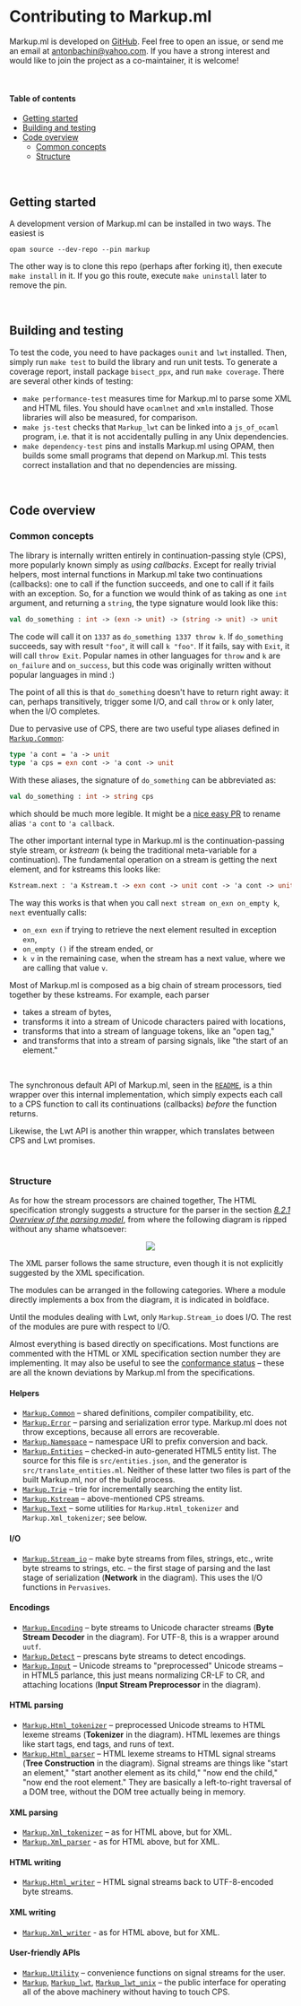 # Contributing to Markup.ml

Markup.ml is developed on [GitHub][repo]. Feel free to open an issue, or send me
an email at [antonbachin@yahoo.com][email]. If you have a strong interest and
would like to join the project as a co-maintainer, it is welcome!

[repo]:    https://github.com/aantron/markup.ml
[email]:   mailto:antonbachin@yahoo.com

<br/>

#### Table of contents

- [Getting started](#getting-started)
- [Building and testing](#building)
- [Code overview](#code-overview)
  - [Common concepts](#common-concepts)
  - [Structure](#structure)



<br/>

<a id="getting-started"></a>
## Getting started

A development version of Markup.ml can be installed in two ways. The easiest is

```
opam source --dev-repo --pin markup
```

The other way is to clone this repo (perhaps after forking it), then execute
`make install` in it. If you go this route, execute `make uninstall` later to
remove the pin.



<br/>

<a id="building"></a>
## Building and testing

To test the code, you need to have packages `ounit` and `lwt` installed. Then,
simply run `make test` to build the library and run unit tests. To generate a
coverage report, install package `bisect_ppx`, and run `make coverage`. There
are several other kinds of testing:

- `make performance-test` measures time for Markup.ml to parse some XML and HTML
  files. You should have `ocamlnet` and `xmlm` installed. Those libraries will
  also be measured, for comparison.
- `make js-test` checks that `Markup_lwt` can be linked into a `js_of_ocaml`
  program, i.e. that it is not accidentally pulling in any Unix dependencies.
- `make dependency-test` pins and installs Markup.ml using OPAM, then builds
  some small programs that depend on Markup.ml. This tests correct installation
  and that no dependencies are missing.



<br/>

<a id="code-overview"></a>
## Code overview

<a id="common-concepts"></a>
### Common concepts

The library is internally written entirely in continuation-passing style (CPS),
more popularly known simply as *using callbacks*. Except for really trivial
helpers, most internal functions in Markup.ml take two continuations
(callbacks): one to call if the function succeeds, and one to call if it fails
with an exception. So, for a function we would think of as taking as one `int`
argument, and returning a `string`, the type signature would look like this:

```ocaml
val do_something : int -> (exn -> unit) -> (string -> unit) -> unit
```

The code will call it on `1337` as `do_something 1337 throw k`. If
`do_something` succeeds, say with result `"foo"`, it will call `k "foo"`. If it
fails, say with `Exit`, it will call `throw Exit`. Popular names in other
languages for `throw` and `k` are `on_failure` and `on_success`, but this code
was originally written without popular languages in mind :)

The point of all this is that `do_something` doesn't have to return right away:
it can, perhaps transitively, trigger some I/O, and call `throw` or `k` only
later, when the I/O completes.

Due to pervasive use of CPS, there are two useful type aliases defined in
[`Markup.Common`][common]:

```ocaml
type 'a cont = 'a -> unit
type 'a cps = exn cont -> 'a cont -> unit
```

With these aliases, the signature of `do_something` can be abbreviated as:

```ocaml
val do_something : int -> string cps
```

which should be much more legible. It might be a [nice easy PR][rename-cps] to
rename alias `'a cont` to `'a callback`.

[rename-cps]: https://github.com/aantron/markup.ml/issues/23

The other important internal type in Markup.ml is the continuation-passing style
stream, or *kstream* (`k` being the traditional meta-variable for a
continuation). The fundamental operation on a stream is getting the next
element, and for kstreams this looks like:

```ocaml
Kstream.next : 'a Kstream.t -> exn cont -> unit cont -> 'a cont -> unit
```

The way this works is that when you call `next stream on_exn on_empty k`, `next`
eventually calls:

- `on_exn exn` if trying to retrieve the next element resulted in exception
  `exn`,
- `on_empty ()` if the stream ended, or
- `k v` in the remaining case, when the stream has a next value, where we are
  calling that value `v`.

Most of Markup.ml is composed as a big chain of stream processors, tied together
by these kstreams. For example, each parser

- takes a stream of bytes,
- transforms it into a stream of Unicode characters paired with locations,
- transforms that into a stream of language tokens, like an "open tag,"
- and transforms that into a stream of parsing signals, like "the start of an
  element."

<br/>

The synchronous default API of Markup.ml, seen in the [`README`][readme], is a
thin wrapper over this internal implementation, which simply expects each call
to a CPS function to call its continuations (callbacks) *before* the function
returns.

Likewise, the Lwt API is another thin wrapper, which translates between CPS and
Lwt promises.

[readme]: https://github.com/aantron/markup.ml#readme

<br/>

<a id="structure"></a>
### Structure

As for how the stream processors are chained together, The HTML specification
strongly suggests a structure for the parser in the section
[*8.2.1 Overview of the parsing model*][model], from where the following diagram
is ripped without any shame whatsoever:

<p align="center">
<img src="https://www.w3.org/TR/html5/images/parsing-model-overview.svg" />
</p>

[model]: https://www.w3.org/TR/html5/syntax.html#overview-of-the-parsing-model

The XML parser follows the same structure, even though it is not explicitly
suggested by the XML specification.

The modules can be arranged in the following categories. Where a module directly
implements a box from the diagram, it is indicated in boldface.

Until the modules dealing with Lwt, only `Markup.Stream_io` does I/O. The rest
of the modules are pure with respect to I/O.

Almost everything is based directly on specifications. Most functions are
commented with the HTML or XML specification section number they are
implementing. It may also be useful to see the [conformance status][conformance]
– these are all the known deviations by Markup.ml from the specifications.

#### Helpers

- [`Markup.Common`][common] – shared definitions, compiler compatibility, etc.
- [`Markup.Error`][error] – parsing and serialization error type. Markup.ml does
  not throw exceptions, because all errors are recoverable.
- [`Markup.Namespace`][namespace] – namespace URI to prefix conversion and back.
- [`Markup.Entities`][entities] – checked-in auto-generated HTML5 entity list.
  The source for this file is `src/entities.json`, and the generator is
  `src/translate_entities.ml`. Neither of these latter two files is part of the
  built Markup.ml, nor of the build process.
- [`Markup.Trie`][trie] – trie for incrementally searching the entity list.
- [`Markup.Kstream`][kstream] – above-mentioned CPS streams.
- [`Markup.Text`][text] – some utilities for `Markup.Html_tokenizer` and
  `Markup.Xml_tokenizer`; see below.

#### I/O

- [`Markup.Stream_io`][stream_io] – make byte streams from files, strings, etc.,
  write byte streams to strings, etc. – the first stage of parsing and the last
  stage of serialization (**Network** in the diagram). This uses the I/O
  functions in `Pervasives`.

#### Encodings

- [`Markup.Encoding`][encoding] – byte streams to Unicode character streams
  (**Byte Stream Decoder** in the diagram). For UTF-8, this is a wrapper around
  `uutf`.
- [`Markup.Detect`][detect] – prescans byte streams to detect encodings.
- [`Markup.Input`][input] – Unicode streams to "preprocessed" Unicode streams –
  in HTML5 parlance, this just means normalizing CR-LF to CR, and attaching
  locations (**Input Stream Preprocessor** in the diagram).

#### HTML parsing

- [`Markup.Html_tokenizer`][html_tokenizer] – preprocessed Unicode streams to
  HTML lexeme streams (**Tokenizer** in the diagram). HTML lexemes are things
  like start tags, end tags, and runs of text.
- [`Markup.Html_parser`][html_parser] – HTML lexeme streams to HTML signal
  streams (**Tree Construction** in the diagram). Signal streams are things like
  "start an element," "start another element as its child," "now end the child,"
  "now end the root element." They are basically a left-to-right traversal of a
  DOM tree, without the DOM tree actually being in memory.

#### XML parsing

- [`Markup.Xml_tokenizer`][xml_tokenizer] – as for HTML above, but for XML.
- [`Markup.Xml_parser`][xml_parser] - as for HTML above, but for XML.

#### HTML writing

- [`Markup.Html_writer`][html_writer] – HTML signal streams back to
  UTF-8-encoded byte streams.

#### XML writing

- [`Markup.Xml_writer`][xml_writer] - as for HTML above, but for XML.

#### User-friendly APIs

- [`Markup.Utility`][utility] – convenience functions on signal streams for the
  user.
- [`Markup`][main], [`Markup_lwt`][lwt], [`Markup_lwt_unix`][lwt_unix] – the
  public interface for operating all of the above machinery without having to
  touch CPS.

[common]: https://github.com/aantron/markup.ml/blob/master/src/common.ml
[error]: https://github.com/aantron/markup.ml/blob/master/src/error.ml
[namespace]: https://github.com/aantron/markup.ml/blob/master/src/namespace.mli
[entities]: https://github.com/aantron/markup.ml/blob/master/src/entities.ml
[trie]: https://github.com/aantron/markup.ml/blob/master/src/trie.ml
[kstream]: https://github.com/aantron/markup.ml/blob/master/src/kstream.mli
[stream_io]: https://github.com/aantron/markup.ml/blob/master/src/stream_io.ml
[encoding]: https://github.com/aantron/markup.ml/blob/master/src/encoding.ml
[input]: https://github.com/aantron/markup.ml/blob/master/src/input.mli
[html_tokenizer]: https://github.com/aantron/markup.ml/blob/master/src/html_tokenizer.mli
[html_parser]: https://github.com/aantron/markup.ml/blob/master/src/html_parser.mli
[html_writer]: https://github.com/aantron/markup.ml/blob/master/src/html_writer.mli
[xml_tokenizer]: https://github.com/aantron/markup.ml/blob/master/src/xml_tokenizer.mli
[xml_parser]: https://github.com/aantron/markup.ml/blob/master/src/xml_parser.mli
[xml_writer]: https://github.com/aantron/markup.ml/blob/master/src/xml_writer.mli
[text]: https://github.com/aantron/markup.ml/blob/master/src/text.ml
[detect]: https://github.com/aantron/markup.ml/blob/master/src/detect.mli
[utility]: https://github.com/aantron/markup.ml/blob/master/src/utility.ml
[main]: https://github.com/aantron/markup.ml/blob/master/src/markup.mli
[lwt]: https://github.com/aantron/markup.ml/blob/master/src/markup_lwt.mli
[lwt_unix]: https://github.com/aantron/markup.ml/blob/master/src/markup_lwt_unix.mli
[conformance]: http://aantron.github.io/markup.ml/#2_Conformancestatus
